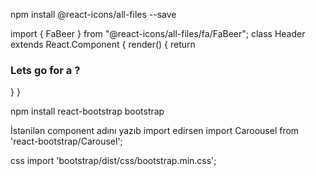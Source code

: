 <!-- React icons -->
<!-- Installation -->

npm install @react-icons/all-files --save

<!-- Usage -->

import { FaBeer } from "@react-icons/all-files/fa/FaBeer";
class Header extends React.Component {
  render() {
    return <h3> Lets go for a <FaBeer />? </h3>
  }
}
<!-- Not: İconu istifadə edərkən hər hansı bir etiketin daxilində yazmaq lazımdır, birbaşa <FaBeer/> yazdıqda işləməyəcək 
<h3> ><FaBerr/> </h3> işləyəcək -->


<!-- React.Bootstrap -->

  npm install react-bootstrap bootstrap
<!-- Usage -->
İstənilən component adını yazıb import edirsen
  import Caroousel from 'react-bootstrap/Carousel';

css
import 'bootstrap/dist/css/bootstrap.min.css';
